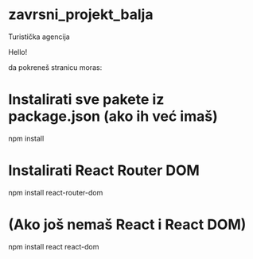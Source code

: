 # zavrsni_projekt_balja
Turistička agencija

Hello!

da pokreneš stranicu moras:

# Instalirati sve pakete iz package.json (ako ih već imaš)
npm install

# Instalirati React Router DOM
npm install react-router-dom

#  (Ako još nemaš React i React DOM)
npm install react react-dom
